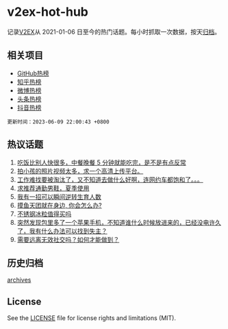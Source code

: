 # v2ex-hot-hub

 记录[V2EX](https://www.v2ex.com/)从 2021-01-06 日至今的热门话题。每小时抓取一次数据，按天[归档](archives)。
 
 ## 相关项目

- [GitHub热榜](https://github.com/it985/github-hot-hub)
- [知乎热榜](https://github.com/it985/zhihu-hot-hub)
- [微博热榜](https://github.com/it985/weibo-hot-hub)
- [头条热榜](https://github.com/it985/toutiao-hot-hub)
- [抖音热榜](https://github.com/it985/douyin-hot-hub)


 `更新时间：2023-06-09 22:00:43 +0800`

## 热议话题

1. [吃饭比别人快很多，中餐晚餐 5 分钟就能吃完，是不是有点反常](https://www.v2ex.com/t/947169)
1. [拍小孩的照片视频太多，求一个高清上传平台。](https://www.v2ex.com/t/947187)
1. [工作难找要被淘汰了，又不知道去做什么好啊，连网约车都饱和了。。。](https://www.v2ex.com/t/947259)
1. [求推荐通勤男鞋，夏季使用](https://www.v2ex.com/t/947219)
1. [我有一招可以瞬间逆转生育人数](https://www.v2ex.com/t/947370)
1. [摸鱼天团就在身边, 你会怎么办?](https://www.v2ex.com/t/947230)
1. [不锈钢冰粒值得买吗](https://www.v2ex.com/t/947220)
1. [突然发现包里多了一个苹果手机，不知道谁什么时候放进来的，已经没电许久了，我有什么办法可以找到失主？](https://www.v2ex.com/t/947160)
1. [需要远离无效社交吗？如何才能做到？](https://www.v2ex.com/t/947229)

## 历史归档

[archives](archives)

## License

See the [LICENSE](LICENSE) file for license rights and limitations (MIT).
